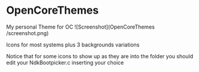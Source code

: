 # OpenCoreThemes

My personal Theme for OC
![Screenshot](OpenCoreThemes
/screenshot.png)

Icons for most systems plus 3 backgrounds variations

Notice that for some icons to show up as they are into the folder
you should edit your NdkBootpicker.c
inserting your choice
